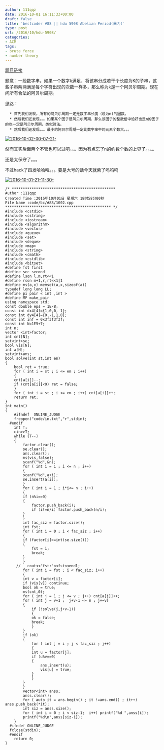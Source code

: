 ```yaml
---
author: 111qqz
date: 2016-10-01 16:11:33+00:00
draft: false
title: 'bestcoder #88 || hdu 5908 Abelian Period(暴力)'
type: post
url: /2016/10/hdu-5908/
categories:
- ACM
tags:
- brute force
- number theory
---
```


[题目链接](http://acm.hdu.edu.cn/showproblem.php?pid=5908)

题意：一段数字串，如果一个数字k满足，将该串分成若干个长度为K的子串，这些子串两两满足每个字符出现的次数一样多，那么称为k是一个阿贝尔周期。现在问所有合法的阿贝尔周期。

思路：



	  * 首先我们发现，所有的阿贝尔周期一定是数字串长度（设为n)的因数。
	  * 然后我们还发现。。。如果某个因子是阿贝尔周期，那么该因子的整数倍中恰好也是n的因子的也一定是阿贝尔周期，类似筛法。
	  * 然后我们还发现。。。最小的阿贝尔周期一定比数字串中的元素个数大。。。



[![2016-10-02-00-07-21-](https://111qqz.com/wordpress/wp-content/uploads/2016/10/2016-10-02-00-07-21-的屏幕截图-1-300x7.png)
](https://111qqz.com/wordpress/wp-content/uploads/2016/10/2016-10-02-00-07-21-的屏幕截图-1.png)

然而其实后面两个不管也可以过吧。。。因为有点忘了n的约数个数的上界了。。。。

还是太保守了。。。

不过hack了四发哈哈哈。。。要是大号的话今天就紫了呜呜呜

[![2016-10-01-21-11-30-](https://111qqz.com/wordpress/wp-content/uploads/2016/10/2016-10-01-21-11-30-的屏幕截图-300x73.png)
](https://111qqz.com/wordpress/wp-content/uploads/2016/10/2016-10-01-21-11-30-的屏幕截图.png)





    
    /* ***********************************************
    Author :111qqz
    Created Time :2016年10月01日 星期六 18时58分00秒
    File Name :code/bc/#88/1002.cpp
    ************************************************ */
    #include <cstdio>
    #include <cstring>
    #include <iostream>
    #include <algorithm>
    #include <vector>
    #include <queue>
    #include <set>
    #include <deque>
    #include <map>
    #include <string>
    #include <cmath>
    #include <cstdlib>
    #include <bitset>
    #define fst first
    #define sec second
    #define lson l,m,rt<<1
    #define rson m+1,r,rt<<1|1
    #define ms(a,x) memset(a,x,sizeof(a))
    typedef long long LL;
    #define pi pair < int ,int >
    #define MP make_pair
    using namespace std;
    const double eps = 1E-8;
    const int dx4[4]={1,0,0,-1};
    const int dy4[4]={0,-1,1,0};
    const int inf = 0x3f3f3f3f;
    const int N=1E5+7;
    int n;
    vector <int>factor;
    int cnt[N];
    set<int>se;
    bool vis[N];
    int a[N];
    set<int>ans;
    bool solve(int st,int en)
    {
        bool ret = true;
        for ( int i = st ; i <= en ; i++)
        {
    	cnt[a[i]]--;
    	if (cnt[a[i]]<0) ret = false;
        }
        for ( int i = st ; i <= en ; i++) cnt[a[i]]++;
        return ret;
    }
    int main()
    {
    	#ifndef  ONLINE_JUDGE 
    	freopen("code/in.txt","r",stdin);
      #endif
    	int T;
    	cin>>T;
    	while (T--)
    	{
    	    factor.clear();
    	    se.clear();
    	    ans.clear();
    	    ms(vis,false);
    	    scanf("%d",&n);
    	    for ( int i = 1 ; i <= n ; i++)
    	    {
    		scanf("%d",a+i);
    		se.insert(a[i]);
    	    }
    	    for ( int i = 1 ; i*i<= n ; i++)
    	    {
    		if (n%i==0)
    		{
    		    factor.push_back(i);
    		    if (i!=n/i) factor.push_back(n/i);
    		}
    	    }
    	    int fac_siz = factor.size();
    	    int fst;
    	    for ( int i = 0 ; i < fac_siz ; i++)
    	    {
    		if (factor[i]>=int(se.size()))
    		{
    		    fst = i;
    		    break;
    		}
    	    }
    	 //   cout<<"fst:"<<fst<<endl;
    	    for ( int i = fst ; i < fac_siz; i++)
    	    {
    		int v = factor[i];
    		if (vis[v]) continue;
    		bool ok = true;
    		ms(cnt,0);
    		for ( int j = 1 ; j <= v ; j++) cnt[a[j]]++;
    		for ( int j = v+1 ;  j+v-1 <= n ; j+=v)
    		{
    		    if (!solve(j,j+v-1))
    		    {
    			ok = false;
    			break;
    		    }
    		}
    		if (ok)
    		{
    		    for ( int j = i ; j < fac_siz ; j++)
    		    {
    			int u = factor[j];
    			if (u%v==0)
    			{
    			    ans.insert(u);
    			    vis[u] = true;
    			}
    		    }
    		}
    	    }
    	    vector<int> anss;
    	    anss.clear();
    	    for ( auto it = ans.begin() ; it !=ans.end() ; it++) anss.push_back(*it);
    	    int siz = anss.size();
    	    for ( int i = 0 ; i < siz-1;  i++) printf("%d ",anss[i]);
    	    printf("%d\n",anss[siz-1]);
    	}
      #ifndef ONLINE_JUDGE  
      fclose(stdin);
      #endif
        return 0;
    }
    



